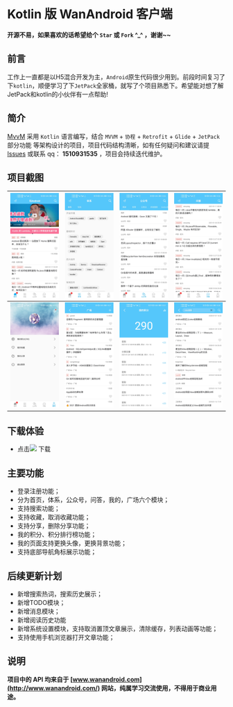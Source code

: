 # Kotlin 版 WanAndroid 客户端

**开源不易，如果喜欢的话希望给个 `Star` 或 `Fork` ^_^ ，谢谢~~**

## 前言
工作上一直都是以H5混合开发为主，`Android`原生代码很少用到。前段时间复习了下`kotlin`，顺便学习了下`JetPack`全家桶，就写了个项目熟悉下。希望能对想了解JetPack和kotlin的小伙伴有一点帮助!

## 简介
[MvvM](https://github.com/jzh1996/mvvm) 采用 `Kotlin` 语言编写，结合 `MVVM` + `协程` + `Retrofit` + `Glide` + `JetPack`部分功能 等架构设计的项目，项目代码结构清晰，如有任何疑问和建议请提 [Issues](https://github.com/jzh1996/mvvm/issues) 或联系 qq： **1510931535** ，项目会持续迭代维护。

## 项目截图

| ![](demo_pic/1.jpg) | ![](demo_pic/2.jpg) | ![](demo_pic/3.jpg) | ![](demo_pic/4.jpg) |
| --- | --- | --- | --- |
| ![](demo_pic/5.jpg) | ![](demo_pic/6.jpg) | ![](demo_pic/7.jpg) | ![](demo_pic/8.jpg) |

## 下载体验

- 点击[![](https://img.shields.io/badge/Download-apk-green.svg)](https://raw.githubusercontent.com/jzh1996/mvvm/main/app-demo.apk) 下载

## 主要功能

- 登录注册功能；
- 分为首页，体系，公众号，问答，我的，广场六个模块；
- 支持搜索功能；
- 支持收藏，取消收藏功能；
- 支持分享，删除分享功能；
- 我的积分、积分排行榜功能；
- 我的页面支持更换头像，更换背景功能；
- 支持底部导航角标展示功能；

## 后续更新计划

- 新增搜索热词，搜索历史展示；
- 新增TODO模块；
- 新增消息模块；
- 新增阅读历史功能
- 新增系统设置模块，支持取消置顶文章展示，清除缓存，列表动画等功能；
- 支持使用手机浏览器打开文章功能；

## 说明
**项目中的 API 均来自于 [www.wanandroid.com](http://www.wanandroid.com/) 网站，纯属学习交流使用，不得用于商业用途。**


